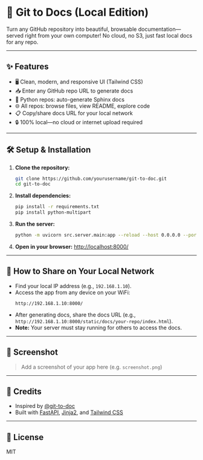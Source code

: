 # 🚀 Git to Docs (Local Edition)

Turn any GitHub repository into beautiful, browsable documentation—served right from your own computer! No cloud, no S3, just fast local docs for any repo.

---

## ✨ Features
- 🖥️ Clean, modern, and responsive UI (Tailwind CSS)
- 📥 Enter any GitHub repo URL to generate docs
- 🐍 Python repos: auto-generate Sphinx docs
- 🌐 All repos: browse files, view README, explore code
- 📋 Copy/share docs URL for your local network
- 🔒 100% local—no cloud or internet upload required

---

## 🛠️ Setup & Installation

1. **Clone the repository:**
   ```sh
   git clone https://github.com/yourusername/git-to-doc.git
   cd git-to-doc
   ```
2. **Install dependencies:**
   ```sh
   pip install -r requirements.txt
   pip install python-multipart
   ```
3. **Run the server:**
   ```sh
   python -m uvicorn src.server.main:app --reload --host 0.0.0.0 --port 8000
   ```
4. **Open in your browser:**
   [http://localhost:8000/](http://localhost:8000/)

---

## 📡 How to Share on Your Local Network
- Find your local IP address (e.g., `192.168.1.10`).
- Access the app from any device on your WiFi:
  ```
  http://192.168.1.10:8000/
  ```
- After generating docs, share the docs URL (e.g., `http://192.168.1.10:8000/static/docs/your-repo/index.html`).
- **Note:** Your server must stay running for others to access the docs.

---

## 📸 Screenshot

> Add a screenshot of your app here (e.g. `screenshot.png`)

---

## 🙏 Credits
- Inspired by [@git-to-doc](https://github.com/filiksyos/gittodoc)
- Built with [FastAPI](https://fastapi.tiangolo.com/), [Jinja2](https://jinja.palletsprojects.com/), and [Tailwind CSS](https://tailwindcss.com/)

---

## 📄 License

MIT 
